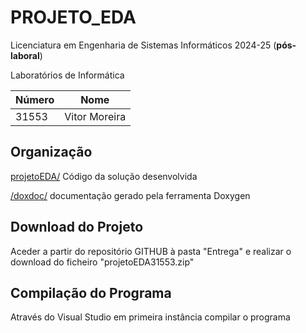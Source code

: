 # PROJETO_EDA

Licenciatura em Engenharia de Sistemas Informáticos 2024-25 (**pós-laboral**)

Laboratórios de Informática 

| Número | Nome |
| -----   | ---- |
|  31553     |  Vitor Moreira  |

## Organização

[projetoEDA/](./projetoEDA/)  Código da solução desenvolvida 

[/doxdoc/](./doxdoc/)  documentação gerado pela ferramenta Doxygen

## Download do Projeto

Aceder a partir do repositório GITHUB à pasta "Entrega" e realizar o download do ficheiro "projetoEDA31553.zip"

## Compilação do Programa

Através do Visual Studio em primeira instância compilar o programa
